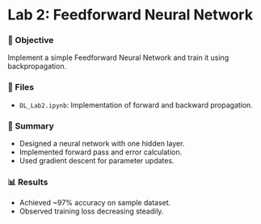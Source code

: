 # Lab 2: Feedforward Neural Network

### 📌 Objective
Implement a simple Feedforward Neural Network and train it using backpropagation.

### 📂 Files
- `DL_Lab2.ipynb`: Implementation of forward and backward propagation.

### 📝 Summary
- Designed a neural network with one hidden layer.  
- Implemented forward pass and error calculation.  
- Used gradient descent for parameter updates.  

### 📊 Results
- Achieved ~97% accuracy on sample dataset.  
- Observed training loss decreasing steadily.  
